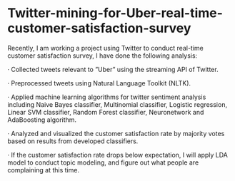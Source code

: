 # Twitter-mining-for-Uber-real-time-customer-satisfaction-survey

Recently, I am working a project using Twitter to conduct real-time customer satisfaction survey, I have done the following analysis:

· Collected tweets relevant to ”Uber” using the streaming API of Twitter. 

· Preprocessed tweets using Natural Language Toolkit (NLTK). 

· Applied machine learning algorithms for twitter sentiment analysis including Naive Bayes classifier, Multinomial classifier, Logistic regression, Linear SVM classifier, Random Forest classifier, Neuronetwork and AdaBoosting algorithm. 

· Analyzed and visualized the customer satisfaction rate by majority votes based on results from developed classifiers.

· If the customer satisfaction rate drops below expectation, I will apply LDA model to conduct topic modeling, and figure out what people are complaining at this time. 
